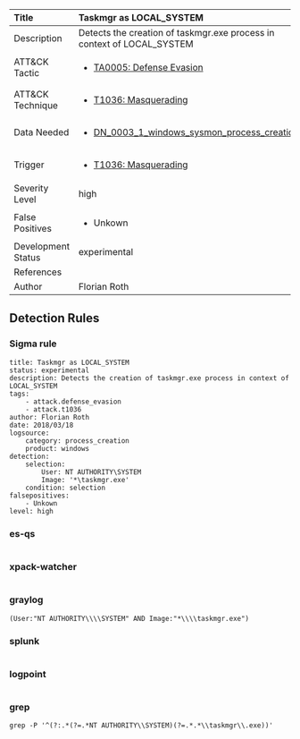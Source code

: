 | Title                | Taskmgr as LOCAL_SYSTEM                                                                                                                                                 |
|:---------------------|:------------------------------------------------------------------------------------------------------------------------------------------------------------|
| Description          | Detects the creation of taskmgr.exe process in context of LOCAL_SYSTEM                                                                                                                                           |
| ATT&amp;CK Tactic    | <ul><li>[TA0005: Defense Evasion](https://attack.mitre.org/tactics/TA0005)</li></ul>  |
| ATT&amp;CK Technique | <ul><li>[T1036: Masquerading](https://attack.mitre.org/techniques/T1036)</li></ul>                             |
| Data Needed          | <ul><li>[DN_0003_1_windows_sysmon_process_creation](../Data_Needed/DN_0003_1_windows_sysmon_process_creation.md)</li></ul>                                                         |
| Trigger              | <ul><li>[T1036: Masquerading](../Triggers/T1036.md)</li></ul>  |
| Severity Level       | high                                                                                                                                                 |
| False Positives      | <ul><li>Unkown</li></ul>                                                                  |
| Development Status   | experimental                                                                                                                                                |
| References           | <ul></ul>                                                          |
| Author               | Florian Roth                                                                                                                                                |


## Detection Rules

### Sigma rule

```
title: Taskmgr as LOCAL_SYSTEM
status: experimental
description: Detects the creation of taskmgr.exe process in context of LOCAL_SYSTEM
tags:
    - attack.defense_evasion
    - attack.t1036
author: Florian Roth
date: 2018/03/18
logsource:
    category: process_creation
    product: windows
detection:
    selection:
        User: NT AUTHORITY\SYSTEM
        Image: '*\taskmgr.exe'
    condition: selection
falsepositives:
    - Unkown
level: high

```





### es-qs
    
```

```


### xpack-watcher
    
```

```


### graylog
    
```
(User:"NT AUTHORITY\\\\SYSTEM" AND Image:"*\\\\taskmgr.exe")
```


### splunk
    
```

```


### logpoint
    
```

```


### grep
    
```
grep -P '^(?:.*(?=.*NT AUTHORITY\\SYSTEM)(?=.*.*\\taskmgr\\.exe))'
```



